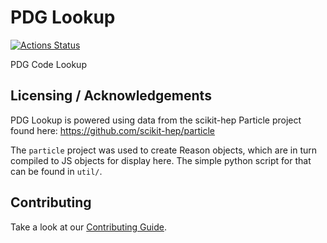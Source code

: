 # PDG Lookup

[![Actions Status](https://github.com/CrossR/pdg-lookup/workflows/CI/badge.svg)](https://github.com/CrossR/pdg-lookup/actions)

PDG Code Lookup

## Licensing / Acknowledgements

PDG Lookup is powered using data from the scikit-hep Particle project found
here: https://github.com/scikit-hep/particle

The `particle` project was used to create Reason objects, which are in turn
compiled to JS objects for display here. The simple python script for that
can be found in `util/`.

## Contributing

Take a look at our [Contributing Guide](CONTRIBUTING.md).
